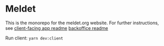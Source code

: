 # Meldet

This is the monorepo for the meldet.org website. 
For further instructions, see 
[client-facing app readme](client-facing/README.md)
[backoffice readme](backoffice/README.md)

Run client: `yarn dev:client`
